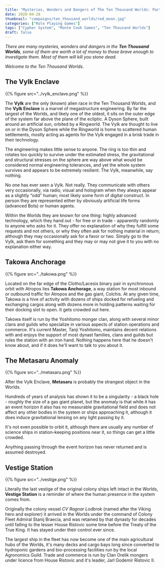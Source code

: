 ```yaml
---
title: "Mysteries, Wonders and Dangers of The Ten Thousand Worlds: Part 2"
date: 2020-04-28
thumbnail: "campaigns/ten_thousand_worlds/red_moon.jpg"
categories: ["Role Playing Games"]
tags: ["Cypher System", "Monte Cook Games", "Ten Thousand Worlds"]
draft: false
---
```


_There are many mysteries, wonders and dangers in the **Ten Thousand Worlds**, some of them are worth a lot of money to those brave enough to investigate them. Most of them will kill you stone dead._

_Welcome to the Ten Thousand Worlds._

## The Vylk Enclave

{{% figure src="../vylk_enclave.png" %}}

The **Vylk** are the only (known) alien race in the Ten Thousand Worlds, and the **Vylk Enclave** is a marvel of megastructure engineering. By far the largest of the Worlds, and likely one of the oldest, it sits on the outer edge of the system far above the plane of the ecliptic. A Dyson Sphere, built around an artificial sun, orbited by a Ringworld. The Vylk  are thought to live on or in the Dyson Sphere while the Ringworld is home to scattered human settlements, mostly acting as agents for the Vylk engaged in a brisk trade in their technology. 

The engineering makes little sense to anyone. The ring is too thin and rotates too quickly to survive under the estimated stress, the gravitational and structural stresses on the sphere are way above what would be considered normal engineering tolerances, and yet the whole system survives and appears to be extremely resilient. The Vylk, meanwhile, say nothing. 

No one has ever seen a Vylk. Not really. They communicate with others very occasionally, via radio, visual and hologram when they always appear as a slightly “odd” human; most likely some form of digital construct. In person they are represented either by obviously artificial life forms (advanced Bots) or human agents. 

Within the Worlds they are known for one thing: highly advanced technology, which they hand out - for free or in trade - apparently randomly to anyone who asks for it. They offer no explanation of why they fulfill some requests and not others, or why they often ask for nothing material in return; although they may occasionally ask for a favor or two. Simply go to the Vylk, ask them for something and they may or may not give it to you with no explanation either way. 

## Takowa Anchorage

{{% figure src="../takowa.png" %}}

Located on the far edge of the Clotho/Lacesis binary pair in synchronous orbit with Atropos lies **Takowa Anchorage**, a way station for most inbound or outbound traffic for Atropos and the gas giant, Colchis. At any given time, Takowa is a hive of activity with dozens of ships docked for refueling and exchanging cargos along with dozens more in holding patterns waiting for their docking slot to open. It gets crowded out here.

Takowa itself is run by the Yoshitomo monger clan, along with several minor clans and guilds who specialize in various aspects of station operations and commerce. It's current Master, Tanji Yoshitomo, maintains decent relations with and enjoys the support of most dynast families, clans and guilds but rules the station with an iron hand. Nothing happens here that he doesn't know about, and if it does he'll want to talk to you about it.

## The Metasaru Anomaly

{{% figure src="../metasaru.png" %}}

After the Vylk Enclave, **Metasaru** is probably the strangest object in the Worlds.

Hundreds of years of analysis has shown it to be a singularity - a black hole - roughly the size of a gas giant planet, but the anomaly is that while it has an event horizon it also has no measurable gravitational field and does not affect any other bodies in the system or ships approaching it, although it does induce gravitational lensing on any light passing by it.

It's not even possible to orbit it, although there are usually any number of science ships in station-keeping positions near it, so things can get a little crowded.

Anything passing through the event horizon has never returned and is assumed destroyed.

## Vestige Station

{{% figure src="../vestige.png" %}}

Literally the last vestige of the original colony ships left intact in the Worlds, **Vestige Station** is a reminder of where the human presence in the system comes from.

Originally the colony vessel _CV Ragnar Lodbrok_ (named after the Viking hero and explorer) it arrived in the Worlds under the command of Colony Fleet Admiral Stanij Braecia, and was retained by that dynasty for decades until falling to the lesser House Ristovic some time before the Treaty of the True King. It has stayed under their control ever since.

The largest ship in the fleet has now become one of the main agricultural hubs of the Worlds, it's many decks and cargo bays long since converted to hydroponic gardens and bio-processing facilities run by the local Agronomics Guild. Trade and commerce is run by Clan Orelik mongers under licence from House Ristovic and it's leader, Jarl Godemir Ristovic II.